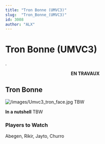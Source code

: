 ```yaml
---
title: "Tron Bonne (UMVC3)"
slug:  "Tron_Bonne_(UMVC3)"
id: 3008
author: "ALX"
---
```


# Tron Bonne (UMVC3)

.

<center>

**EN TRAVAUX**

</center>

## Tron Bonne

![](/images/Umvc3_tron_face.jpg‎ "/images/Umvc3_tron_face.jpg‎") TBW

**In a nutshell** TBW

### Players to Watch

Abegen, Rikir, Jayto, Churro
